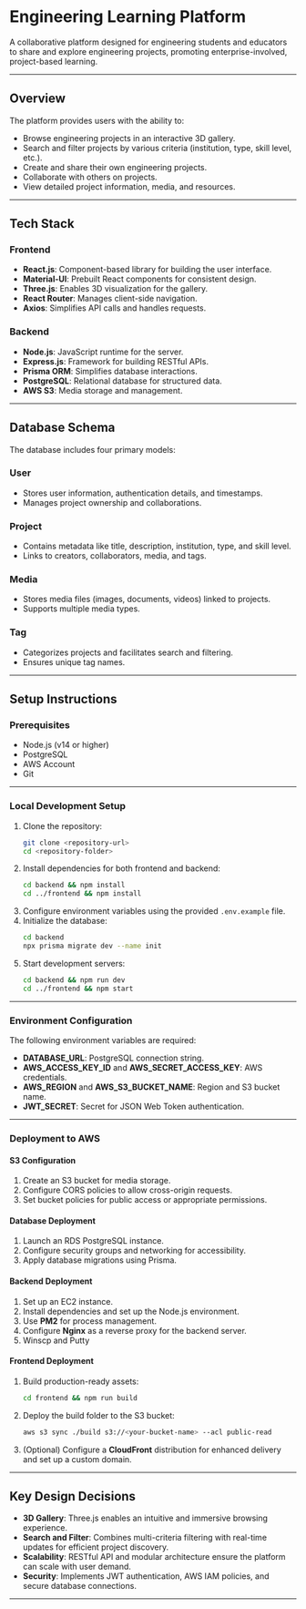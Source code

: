# **Engineering Learning Platform**

A collaborative platform designed for engineering students and educators to share and explore engineering projects, promoting enterprise-involved, project-based learning.

---

## **Overview**

The platform provides users with the ability to:
- Browse engineering projects in an interactive 3D gallery.
- Search and filter projects by various criteria (institution, type, skill level, etc.).
- Create and share their own engineering projects.
- Collaborate with others on projects.
- View detailed project information, media, and resources.

---

## **Tech Stack**

### **Frontend**
- **React.js**: Component-based library for building the user interface.
- **Material-UI**: Prebuilt React components for consistent design.
- **Three.js**: Enables 3D visualization for the gallery.
- **React Router**: Manages client-side navigation.
- **Axios**: Simplifies API calls and handles requests.

### **Backend**
- **Node.js**: JavaScript runtime for the server.
- **Express.js**: Framework for building RESTful APIs.
- **Prisma ORM**: Simplifies database interactions.
- **PostgreSQL**: Relational database for structured data.
- **AWS S3**: Media storage and management.

---

## **Database Schema**

The database includes four primary models:

### **User**
- Stores user information, authentication details, and timestamps.
- Manages project ownership and collaborations.

### **Project**
- Contains metadata like title, description, institution, type, and skill level.
- Links to creators, collaborators, media, and tags.

### **Media**
- Stores media files (images, documents, videos) linked to projects.
- Supports multiple media types.

### **Tag**
- Categorizes projects and facilitates search and filtering.
- Ensures unique tag names.

---

## **Setup Instructions**

### **Prerequisites**
- Node.js (v14 or higher)
- PostgreSQL
- AWS Account
- Git

---

### **Local Development Setup**
1. Clone the repository:
   ```bash
   git clone <repository-url>
   cd <repository-folder>
   ```
2. Install dependencies for both frontend and backend:
   ```bash
   cd backend && npm install
   cd ../frontend && npm install
   ```
3. Configure environment variables using the provided `.env.example` file.
4. Initialize the database:
   ```bash
   cd backend
   npx prisma migrate dev --name init
   ```
5. Start development servers:
   ```bash
   cd backend && npm run dev
   cd ../frontend && npm start
   ```

---

### **Environment Configuration**
The following environment variables are required:
- **DATABASE_URL**: PostgreSQL connection string.
- **AWS_ACCESS_KEY_ID** and **AWS_SECRET_ACCESS_KEY**: AWS credentials.
- **AWS_REGION** and **AWS_S3_BUCKET_NAME**: Region and S3 bucket name.
- **JWT_SECRET**: Secret for JSON Web Token authentication.

---

### **Deployment to AWS**

#### **S3 Configuration**
1. Create an S3 bucket for media storage.
2. Configure CORS policies to allow cross-origin requests.
3. Set bucket policies for public access or appropriate permissions.

#### **Database Deployment**
1. Launch an RDS PostgreSQL instance.
2. Configure security groups and networking for accessibility.
3. Apply database migrations using Prisma.

#### **Backend Deployment**
1. Set up an EC2 instance.
2. Install dependencies and set up the Node.js environment.
3. Use **PM2** for process management.
4. Configure **Nginx** as a reverse proxy for the backend server.
5. Winscp and Putty

#### **Frontend Deployment**
1. Build production-ready assets:
   ```bash
   cd frontend && npm run build
   ```
2. Deploy the build folder to the S3 bucket:
   ```bash
   aws s3 sync ./build s3://<your-bucket-name> --acl public-read
   ```
3. (Optional) Configure a **CloudFront** distribution for enhanced delivery and set up a custom domain.

---

## **Key Design Decisions**

- **3D Gallery**: Three.js enables an intuitive and immersive browsing experience.
- **Search and Filter**: Combines multi-criteria filtering with real-time updates for efficient project discovery.
- **Scalability**: RESTful API and modular architecture ensure the platform can scale with user demand.
- **Security**: Implements JWT authentication, AWS IAM policies, and secure database connections.

---




